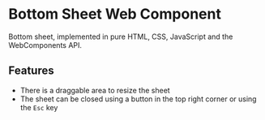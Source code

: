 # Bottom Sheet Web Component
Bottom sheet, implemented in pure HTML, CSS, JavaScript and the WebComponents API.

## Features
- There is a draggable area to resize the sheet
- The sheet can be closed using a button in the top right corner or using the `Esc` key
